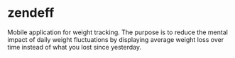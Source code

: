 # zendeff

Mobile application for weight tracking. The purpose is to reduce the mental impact of daily weight fluctuations by displaying average weight loss over time instead of what you lost since yesterday.
